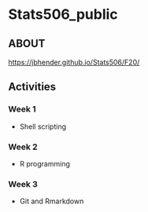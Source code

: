 # Stats506_public

## ABOUT 

https://jbhender.github.io/Stats506/F20/

## Activities

### Week 1
- Shell scripting
### Week 2
- R programming
### Week 3
- Git and Rmarkdown
